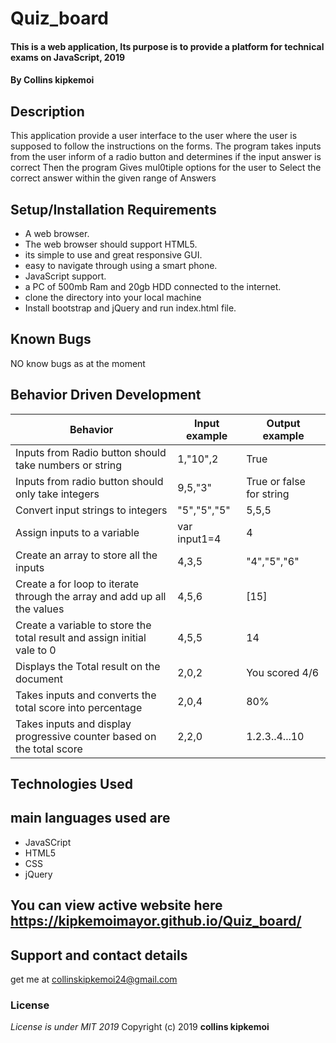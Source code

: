 # Quiz_board
#### This is a web application, Its purpose is to provide a platform for technical exams on JavaScript, 2019
#### By **Collins kipkemoi**
## Description
This application provide a user interface to the user where the user is supposed to follow the instructions on the forms.
The program takes inputs from the user inform of a radio button and determines if the input answer is correct
Then the program Gives mul0tiple options for the user to Select the correct answer within the given range of Answers
## Setup/Installation Requirements
* A web browser.
* The web browser should support HTML5.
* its simple to use and great responsive GUI.
* easy to navigate through using a smart phone.
* JavaScript support.
* a PC of 500mb Ram and 20gb HDD connected to the internet.
* clone the directory into your local machine
* Install bootstrap and jQuery and run index.html file.
## Known Bugs
NO know bugs as at the moment
## Behavior Driven Development

| __Behavior__  | __Input example__ | __Output example__ |
| ------------- | ----------------- | ------------------ |
| Inputs from Radio button should take numbers or string | 1,"10",2   | True |
| Inputs from radio button should only take integers  | 9,5,"3"    | True or false for string |
| Convert input strings to integers | "5","5","5" | 5,5,5 |
| Assign inputs to a variable | var input1=4 | 4 |
| Create an array to store all the inputs | 4,3,5 | "4","5","6" |
| Create a for loop to iterate through the array and add up all the values | 4,5,6 | [15] |
| Create a variable to store the total result and assign initial vale to 0| 4,5,5 | 14 |
| Displays the Total result on the document | 2,0,2 | You scored 4/6 |
| Takes inputs and converts the total score into percentage | 2,0,4 | 80% |
| Takes inputs and display progressive counter based on the total score | 2,2,0 | 1.2.3..4...10 |
## Technologies Used
## main languages used are
* JavaSCript
* HTML5
* CSS
* jQuery
## You can view active website here https://kipkemoimayor.github.io/Quiz_board/
## Support and contact details
get me at collinskipkemoi24@gmail.com
### License
*License is under MIT 2019*
Copyright (c) 2019 **collins kipkemoi**
